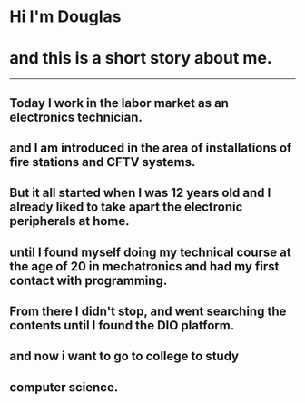 # Hi I'm Douglas
# and this is a short story about me.
---
## Today I work in the labor market as an electronics technician.
## and I am introduced in the area of installations of fire stations and CFTV systems.
## But it all started when I was 12 years old and I already liked to take apart the electronic peripherals at home.
## until I found myself doing my technical course at the age of 20 in mechatronics and had my first contact with programming.
## From there I didn't stop, and went searching the contents until I found the DIO platform.
## and now i want to go to college to study 
## computer science.
